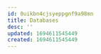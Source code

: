 ```yaml
---
id: 0uikbn4cjsyeppgnf9a98mn
title: Databases
desc: ''
updated: 1694611545449
created: 1694611545449
---
```


